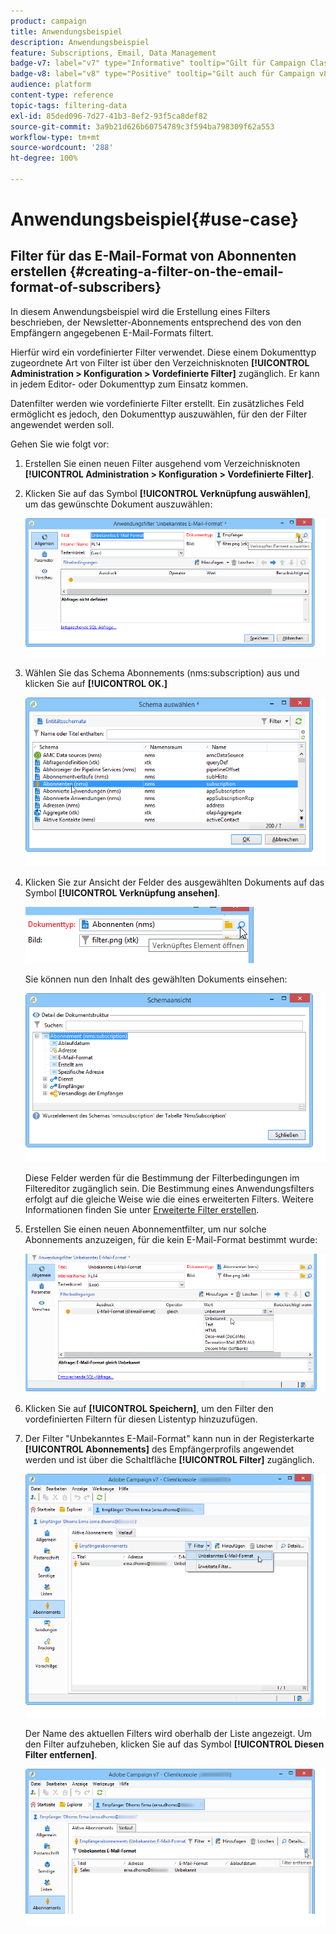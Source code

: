 ```yaml
---
product: campaign
title: Anwendungsbeispiel
description: Anwendungsbeispiel
feature: Subscriptions, Email, Data Management
badge-v7: label="v7" type="Informative" tooltip="Gilt für Campaign Classic v7"
badge-v8: label="v8" type="Positive" tooltip="Gilt auch für Campaign v8"
audience: platform
content-type: reference
topic-tags: filtering-data
exl-id: 85ded096-7d27-41b3-8ef2-93f5ca8def82
source-git-commit: 3a9b21d626b60754789c3f594ba798309f62a553
workflow-type: tm+mt
source-wordcount: '288'
ht-degree: 100%

---
```


# Anwendungsbeispiel{#use-case}



## Filter für das E-Mail-Format von Abonnenten erstellen {#creating-a-filter-on-the-email-format-of-subscribers}

In diesem Anwendungsbeispiel wird die Erstellung eines Filters beschrieben, der Newsletter-Abonnements entsprechend des von den Empfängern angegebenen E-Mail-Formats filtert.

Hierfür wird ein vordefinierter Filter verwendet. Diese einem Dokumenttyp zugeordnete Art von Filter ist über den Verzeichnisknoten **[!UICONTROL Administration > Konfiguration > Vordefinierte Filter]** zugänglich. Er kann in jedem Editor- oder Dokumenttyp zum Einsatz kommen.

Datenfilter werden wie vordefinierte Filter erstellt. Ein zusätzliches Feld ermöglicht es jedoch, den Dokumenttyp auszuwählen, für den der Filter angewendet werden soll.

Gehen Sie wie folgt vor:

1. Erstellen Sie einen neuen Filter ausgehend vom Verzeichnisknoten **[!UICONTROL Administration > Konfiguration > Vordefinierte Filter]**.
1. Klicken Sie auf das Symbol **[!UICONTROL Verknüpfung auswählen]**, um das gewünschte Dokument auszuwählen:

   ![](assets/s_ncs_user_filter_choose_schema.png)

1. Wählen Sie das Schema Abonnements (nms:subscription) aus und klicken Sie auf **[!UICONTROL OK.]**

   ![](assets/s_ncs_user_filter_select_schema.png)

1. Klicken Sie zur Ansicht der Felder des ausgewählten Dokuments auf das Symbol **[!UICONTROL Verknüpfung ansehen]**.

   ![](assets/s_ncs_user_filter_edit_schema.png)

   Sie können nun den Inhalt des gewählten Dokuments einsehen:

   ![](assets/s_ncs_user_filter_view_schema.png)

   Diese Felder werden für die Bestimmung der Filterbedingungen im Filtereditor zugänglich sein. Die Bestimmung eines Anwendungsfilters erfolgt auf die gleiche Weise wie die eines erweiterten Filters. Weitere Informationen finden Sie unter [Erweiterte Filter erstellen](../../platform/using/creating-filters.md#creating-an-advanced-filter).

1. Erstellen Sie einen neuen Abonnementfilter, um nur solche Abonnements anzuzeigen, für die kein E-Mail-Format bestimmt wurde:

   ![](assets/s_ncs_user_filter_parameters.png)

1. Klicken Sie auf **[!UICONTROL Speichern]**, um den Filter den vordefinierten Filtern für diesen Listentyp hinzuzufügen.
1. Der Filter &quot;Unbekanntes E-Mail-Format&quot; kann nun in der Registerkarte **[!UICONTROL Abonnements]** des Empfängerprofils angewendet werden und ist über die Schaltfläche **[!UICONTROL Filter]** zugänglich.

   ![](assets/s_ncs_user_filter_on_events.png)

   Der Name des aktuellen Filters wird oberhalb der Liste angezeigt. Um den Filter aufzuheben, klicken Sie auf das Symbol **[!UICONTROL Diesen Filter entfernen]**.

   ![](assets/s_ncs_user_filter_on_subscriptions.png)
